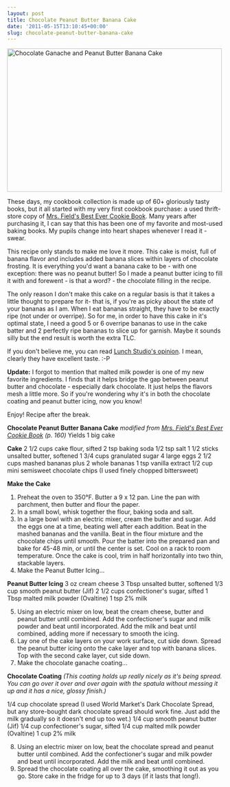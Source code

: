 ```yaml
---
layout: post
title: Chocolate Peanut Butter Banana Cake
date: '2011-05-15T13:10:45+00:00'
slug: chocolate-peanut-butter-banana-cake
---
```

<a href="http://www.flickr.com/photos/kstar810/5722958090/" title="Chocolate Ganache and Peanut Butter Banana Cake by kstar810, on Flickr"><img src="http://farm6.static.flickr.com/5105/5722958090_68c490e300.jpg" width="500" height="333" alt="Chocolate Ganache and Peanut Butter Banana Cake"></a>

These days, my cookbook collection is made up of 60+ gloriously tasty books, but it all started with my very first cookbook purchase: a used thrift-store copy of <a href="http://www.amazon.com/Mrs-Fields-Best-Ever-Cookie/dp/0737000430/ref=sr_1_4?ie=UTF8&s=books&qid=1305478618&sr=8-4">Mrs. Field's Best Ever Cookie Book</a>. Many years after purchasing it, I can say that this has been one of my favorite and most-used baking books. My pupils change into heart shapes whenever I read it - swear.

This recipe only stands to make me love it more. This cake is moist, full of banana flavor and includes added banana slices within layers of chocolate frosting. It is everything you'd want a banana cake to be - with one exception: there was no peanut butter! So I made a peanut butter icing to fill it with and forewent - is that a word? - the chocolate filling in the recipe.

The only reason I don't make this cake on a regular basis is that it takes a little thought to prepare for it- that is, if you're as picky about the state of your bananas as I am. When I eat bananas straight, they have to be exactly ripe (not under or overripe). So for me, in order to have this cake in it's optimal state, I need a good 5 or 6 overripe bananas to use in the cake batter and 2 perfectly ripe bananas to slice up for garnish. Maybe it sounds silly but the end result is worth the extra TLC. 

If you don't believe me, you can read <a href="http://www.lunchstudio.com/2011/04/400pm-chocolate-peanut-butter-and.html">Lunch Studio's opinion</a>. I mean, clearly they have excellent taste. :-P

<strong>Update:</strong> I forgot to mention that malted milk powder is one of my new favorite ingredients. I finds that it helps bridge the gap between peanut butter and chocolate - especially dark chocolate. It just helps the flavors mesh a little more. So if you're wondering why it's in both the chocolate coating and peanut butter icing, now you know!

Enjoy! Recipe after the break.

<!--more-->

<div class="recipe">
<strong>Chocolate Peanut Butter Banana Cake</strong>
<em>modified from <a href="http://www.amazon.com/Mrs-Fields-Best-Ever-Cookie/dp/0737000430/ref=sr_1_4?ie=UTF8&s=books&qid=1305478618&sr=8-4">Mrs. Field's Best Ever Cookie Book</a> (p. 160)</em>
Yields 1 big cake

<strong>Cake</strong>
2 1/2 cups cake flour, sifted
2 tsp baking soda
1/2 tsp salt
1 1/2 sticks unsalted butter, softened
1 3/4 cups granulated sugar
4 large eggs
2 1/2 cups mashed bananas plus 2 whole bananas
1 tsp vanilla extract
1/2 cup mini semisweet chocolate chips (I used finely chopped bittersweet)

<strong>Make the Cake</strong>
1. Preheat the oven to 350°F. Butter a 9 x 12 pan. Line the pan with parchment, then butter and flour the paper.
2. In a small bowl, whisk together the flour, baking soda and salt.
3. In a large bowl with an electric mixer, cream the butter and sugar. Add the eggs one at a time, beating well after each addition. Beat in the mashed bananas and the vanilla. Beat in the flour mixture and the chocolate chips until smooth. Pour the batter into the prepared pan and bake for 45-48 min, or until the center is set. Cool on a rack to room temperature. Once the cake is cool, trim in half horizontally into two thin, stackable layers.
4. Make the Peanut Butter Icing...

<strong>Peanut Butter Icing</strong>
3 oz cream cheese
3 Tbsp unsalted butter, softened
1/3 cup smooth peanut butter (Jif)
2 1/2 cups confectioner's sugar, sifted
1 Tbsp malted milk powder (Ovaltine)
1 tsp 2% milk

5. Using an electric mixer on low, beat the cream cheese, butter and peanut butter until combined. Add the confectioner's sugar and milk powder and beat until incorporated. Add the milk and beat until combined, adding more if necessary to smooth the icing.
6. Lay one of the cake layers on your work surface, cut side down. Spread the peanut butter icing onto the cake layer and top with banana slices. Top with the second cake layer, cut side down.
7. Make the chocolate ganache coating...

<strong>Chocolate Coating</strong>
<em>(This coating holds up really nicely as it's being spread. You can go over it over and over again with the spatula without messing it up and it has a nice, glossy finish.)</em>

1/4 cup chocolate spread (I used World Market's Dark Chocolate Spread, but any store-bought dark chocolate spread should work fine. Just add the milk gradually so it doesn't end up too wet.)
1/4 cup smooth peanut butter (Jif)
1/4 cup confectioner's sugar, sifted
1/4 cup malted milk powder (Ovaltine)
1 cup 2% milk

8. Using an electric mixer on low, beat the chocolate spread and peanut butter until combined. Add the confectioner's sugar and milk powder and beat until incorporated. Add the milk and beat until combined.
9. Spread the chocolate coating all over the cake, smoothing it out as you go. Store cake in the fridge for up to 3 days (if it lasts that long!).

</div>
